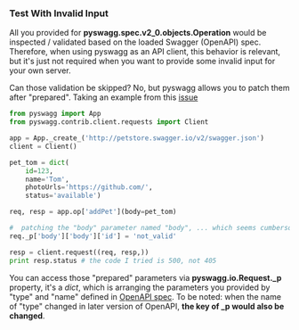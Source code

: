 ### Test With Invalid Input

All you provided for **pyswagg.spec.v2_0.objects.Operation** would be inspected / validated based on the loaded Swagger (OpenAPI) spec. Therefore, when using pyswagg as an API client, this behavior is relevant, but it's just not required when you want to provide some invalid input for your own server.

Can those validation be skipped? No, but pyswagg allows you to patch them after "prepared". Taking an example from this [issue](https://github.com/mission-liao/pyswagg/issues/88)

```python
from pyswagg import App
from pyswagg.contrib.client.requests import Client

app = App._create_('http://petstore.swagger.io/v2/swagger.json')
client = Client()

pet_tom = dict(
    id=123,
    name='Tom',
    photoUrls='https://github.com/',
    status='available')                                                                                       

req, resp = app.op['addPet'](body=pet_tom) 

#  patching the "body" parameter named "body", ... which seems cumbersome
req._p['body']['body']['id'] = 'not_valid'

resp = client.request((req, resp,))                                                                            
print resp.status # the code I tried is 500, not 405
```

You can access those "prepared" parameters via **pyswagg.io.Request._p** property, it's a *dict*, which is arranging the parameters you provided by "type" and "name" defined in [OpenAPI spec](https://github.com/OAI/OpenAPI-Specification/blob/master/versions/2.0.md#parameter-object). To be noted: when the name of "type" changed in later version of OpenAPI, **the key of _p would also be changed**.

